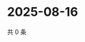 # 2025-08-16

共 0 条

<!-- BEGIN ZHIHUQUESTIONS -->
<!-- 最后更新时间 Sat Aug 16 2025 21:21:13 GMT+0800 (China Standard Time) -->

<!-- END ZHIHUQUESTIONS -->

